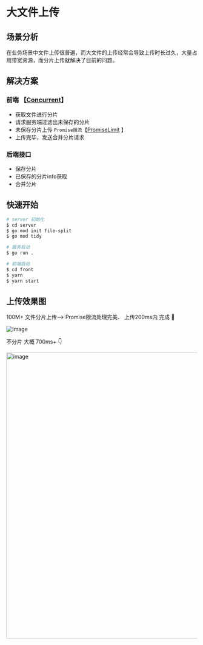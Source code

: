 # 大文件上传

## 场景分析

在业务场景中文件上传很普遍，而大文件的上传经常会导致上传时长过久，大量占用带宽资源，而分片上传就解决了目前的问题。

## 解决方案

### 前端 【[Concurrent](./web/src/utils/concurrent.js)】
- 获取文件进行分片
- 请求服务端过滤出未保存的分片
- 未保存分片上传 ` Promise限流 `【[PromiseLimit](./web/src/utils/promiseLimit.js) 】 
- 上传完毕，发送合并分片请求

### 后端接口 
- 保存分片
- 已保存的分片info获取
- 合并分片

## 快速开始

```bash
# server 初始化
$ cd server
$ go mod init file-split
$ go mod tidy

# 服务启动
$ go run .

# 前端启动
$ cd front 
$ yarn
$ yarn start

```

## 上传效果图
100M+ 文件分片上传--> Promise限流处理完美、 上传200ms内 完成 🚀

![image](https://user-images.githubusercontent.com/33128022/184282294-ab20b2ff-bdb0-4706-a8cb-7e75f4d40019.png)


不分片 大概 700ms+ 👇

<img width="753" alt="image" src="https://user-images.githubusercontent.com/33128022/184282019-c0bd9862-7cbb-4d24-b47e-e401d5fc2ed9.png">


```

